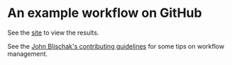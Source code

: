 # An example workflow on GitHub

See the [site][] to view the results.

See the [John Blischak's contributing guidelines][contrib] for some tips on workflow management.

[site]: http://stephens999.github.io/hgen48600/analysis/
[contrib]: https://github.com/jdblischak/singleCellSeq/blob/master/CONTRIBUTING.md
